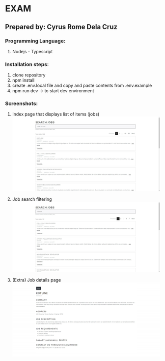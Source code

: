 # EXAM
## Prepared by: Cyrus Rome Dela Cruz

### Programming Language:
1. Nodejs - Typescript

### Installation steps:
1. clone repository
2. npm install
3. create .env.local file and copy and paste contents from .env.example
4. npm run dev -> to start dev environment

### Screenshots:
1. Index page that displays list of items (jobs)
   ![My Image](screenshots/govgenie-frontend-1.PNG)

2. Job search filtering
   ![My Image](screenshots/govgenie-frontend-2.PNG)

3. (Extra) Job details page
   ![My Image](screenshots/govgenie-frontend-3.PNG)